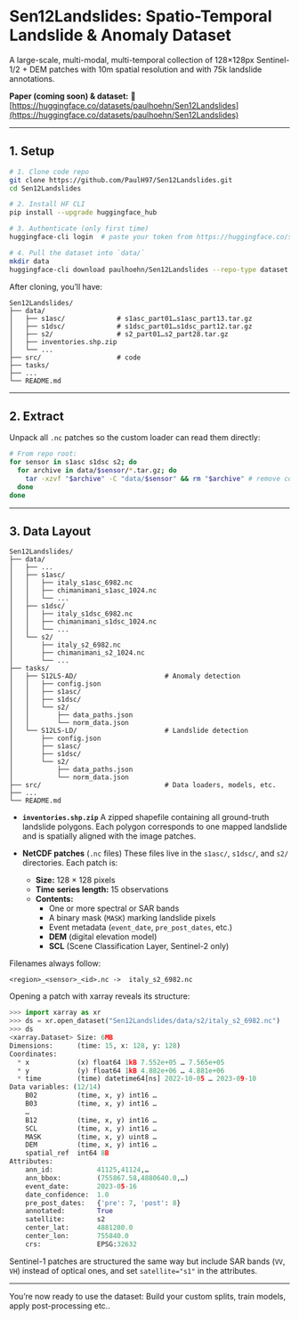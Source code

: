 # Sen12Landslides: Spatio-Temporal Landslide & Anomaly Dataset

A large-scale, multi-modal, multi-temporal collection of 128×128px Sentinel-1/2 + DEM patches with 10m spatial resolution and with 75k landslide annotations.

**Paper (coming soon) & dataset:**
🔗 [https://huggingface.co/datasets/paulhoehn/Sen12Landslides](https://huggingface.co/datasets/paulhoehn/Sen12Landslides)

---

## 1. Setup

```bash
# 1. Clone code repo
git clone https://github.com/PaulH97/Sen12Landslides.git
cd Sen12Landslides

# 2. Install HF CLI
pip install --upgrade huggingface_hub

# 3. Authenticate (only first time)
huggingface-cli login  # paste your token from https://huggingface.co/settings/tokens

# 4. Pull the dataset into `data/`
mkdir data
huggingface-cli download paulhoehn/Sen12Landslides --repo-type dataset --local-dir data
```

After cloning, you’ll have:

```
Sen12Landslides/
├── data/
│   ├── s1asc/             # s1asc_part01…s1asc_part13.tar.gz
│   ├── s1dsc/             # s1dsc_part01…s1dsc_part12.tar.gz
│   ├── s2/                # s2_part01…s2_part28.tar.gz
│   ├── inventories.shp.zip
│   └── ...
├── src/                   # code
├── tasks/
├── ...            
└── README.md
```

---

## 2. Extract

Unpack all `.nc` patches so the custom loader can read them directly:

```bash
# From repo root:
for sensor in s1asc s1dsc s2; do
  for archive in data/$sensor/*.tar.gz; do
    tar -xzvf "$archive" -C "data/$sensor" && rm "$archive" # remove compressed tar files after extraction 
  done
done
```

---

## 3. Data Layout

```
Sen12Landslides/
├── data/
│   ├── ...
│   ├── s1asc/
│   │   ├── italy_s1asc_6982.nc
│   │   ├── chimanimani_s1asc_1024.nc
│   │   └── ...
│   ├── s1dsc/
│   │   ├── italy_s1dsc_6982.nc
│   │   ├── chimanimani_s1dsc_1024.nc
│   │   └── ...
│   └── s2/
│       ├── italy_s2_6982.nc
│       ├── chimanimani_s2_1024.nc
│       └── ...
├── tasks/
│   ├── S12LS-AD/                      # Anomaly detection
│   │   ├── config.json
│   │   ├── s1asc/
│   │   ├── s1dsc/
│   │   └── s2/
│   │       ├── data_paths.json
│   │       └── norm_data.json
│   └── S12LS-LD/                      # Landslide detection
│       ├── config.json
│       ├── s1asc/
│       ├── s1dsc/
│       └── s2/
│           ├── data_paths.json
│           └── norm_data.json
├── src/                               # Data loaders, models, etc.
├── ...
└── README.md
```

* **`inventories.shp.zip`**
  A zipped shapefile containing all ground-truth landslide polygons. Each polygon corresponds to one mapped landslide and is spatially aligned with the image patches.

* **NetCDF patches** (`.nc` files)
  These files live in the `s1asc/`, `s1dsc/`, and `s2/` directories. Each patch is:

  * **Size:** 128 × 128 pixels
  * **Time series length:** 15 observations
  * **Contents:**
    * One or more spectral or SAR bands
    * A binary mask (`MASK`) marking landslide pixels
    * Event metadata (`event_date`, `pre_post_dates`, etc.)
    * **DEM** (digital elevation model)
    * **SCL** (Scene Classification Layer, Sentinel-2 only)

Filenames always follow:

```
<region>_<sensor>_<id>.nc ->  italy_s2_6982.nc
```

Opening a patch with xarray reveals its structure:

```python
>>> import xarray as xr
>>> ds = xr.open_dataset("Sen12Landslides/data/s2/italy_s2_6982.nc")
>>> ds
<xarray.Dataset> Size: 6MB
Dimensions:      (time: 15, x: 128, y: 128)
Coordinates:
  * x            (x) float64 1kB 7.552e+05 … 7.565e+05
  * y            (y) float64 1kB 4.882e+06 … 4.881e+06
  * time         (time) datetime64[ns] 2022-10-05 … 2023-09-10
Data variables: (12/14)
    B02          (time, x, y) int16 …
    B03          (time, x, y) int16 …
    …             
    B12          (time, x, y) int16 …
    SCL          (time, x, y) int16 …
    MASK         (time, x, y) uint8 …
    DEM          (time, x, y) int16 …
    spatial_ref  int64 8B  
Attributes:
    ann_id:           41125,41124,…  
    ann_bbox:         (755867.58,4880640.0,…)  
    event_date:       2023-05-16  
    date_confidence:  1.0  
    pre_post_dates:   {'pre': 7, 'post': 8}  
    annotated:        True  
    satellite:        s2  
    center_lat:       4881280.0  
    center_lon:       755840.0  
    crs:              EPSG:32632  
```

Sentinel-1 patches are structured the same way but include SAR bands (`VV`, `VH`) instead of optical ones, and set `satellite="s1"` in the attributes.

---

You’re now ready to use the dataset: Build your custom splits, train models, apply post-processing etc..
